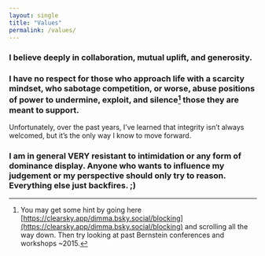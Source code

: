 ```yaml
---
layout: single
title: "Values"
permalink: /values/
---
```








### I believe deeply in collaboration, mutual uplift, and generosity.

### I have  no respect  for those who approach life with a scarcity mindset, who sabotage competition, or worse, abuse positions of power to undermine, exploit, and silence[^1] those they are meant to support.

Unfortunately, over the past years, I’ve learned that integrity isn’t always welcomed, but it’s the only way I know to move forward.

### I am in general VERY resistant to intimidation or any form of dominance display. Anyone who wants to influence my judgement or my perspective should only try to reason. Everything else just backfires. ;)

[^1]: You may get some hint by going here [https://clearsky.app/dimma.bsky.social/blocking](https://clearsky.app/dimma.bsky.social/blocking) and scrolling all the way down. Then try looking at past Bernstein conferences and workshops ~2015.


